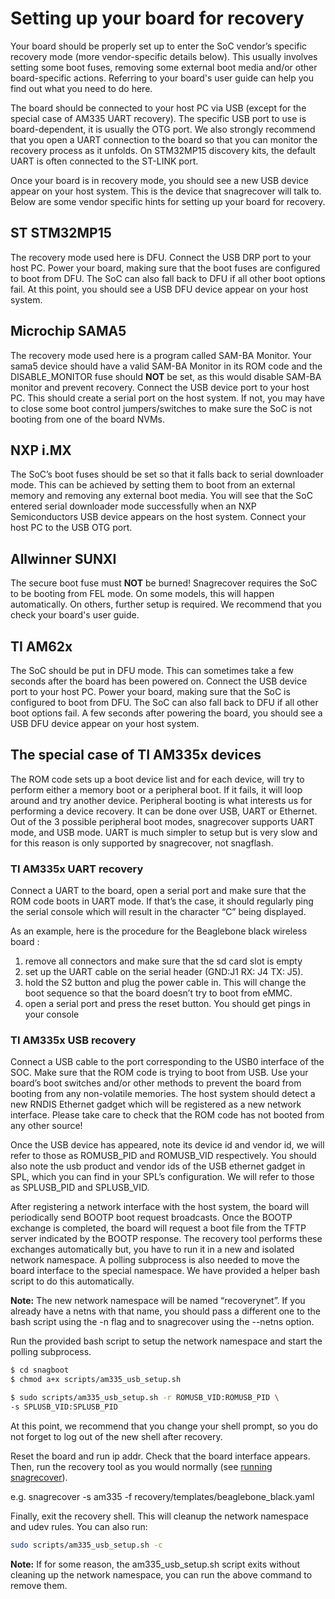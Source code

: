 # Setting up your board for recovery

Your board should be properly set up to enter the SoC vendor’s specific recovery
mode (more vendor-specific details below). This usually involves setting some
boot fuses, removing some external boot media and/or other board-specific
actions. Referring to your board's user guide can help you find out
what you need to do here. 

The board should be connected to your host PC via USB (except for the special
case of AM335 UART recovery). The specific USB port to use is board-dependent,
it is usually the OTG port. We also strongly recommend that you open a UART
connection to the board so that you can monitor the recovery process as it
unfolds. On STM32MP15 discovery kits, the default UART is often connected to the
ST-LINK port.

Once your board is in recovery mode, you should see a new USB device appear on
your host system. This is the device that snagrecover will talk to. Below are
some vendor specific hints for setting up your board for recovery.

## ST STM32MP15

The recovery mode used here is DFU. Connect the USB DRP port to your host PC.
Power your board, making sure that the boot fuses are configured to boot from
DFU. The SoC can also fall back to DFU if all other boot options fail. At this
point, you should see a USB DFU device appear on your host system.

## Microchip SAMA5

The recovery mode used here is a program called SAM-BA Monitor. Your sama5
device should have a valid SAM-BA Monitor in its ROM code and the
DISABLE\_MONITOR fuse should **NOT** be set, as this would disable SAM-BA
monitor and prevent recovery. Connect the USB device port to your host PC. This
should create a serial port on the host system. If not, you may have to close
some boot control jumpers/switches to make sure the SoC is not booting from one
of the board NVMs.

## NXP i.MX

The SoC’s boot fuses should be set so that it falls back to serial downloader
mode. This can be achieved by setting them to boot from an external memory and
removing any external boot media. You will see that the SoC entered serial
downloader mode successfully when an NXP Semiconductors USB device appears on
the host system.  Connect your host PC to the USB OTG port.

## Allwinner SUNXI

The secure boot fuse must **NOT** be burned! Snagrecover requires the SoC to be
booting from FEL mode. On some models, this will happen automatically. On
others, further setup is required. We recommend that you check your board's user
guide.

## TI AM62x
The SoC should be put in DFU mode. This can sometimes take a few seconds after
the board has been powered on. Connect the USB device port to your host PC.
Power your board, making sure that the SoC is configured to boot from DFU. The
SoC can also fall back to DFU if all other boot options fail. A few seconds
after powering the board, you should see a USB DFU device appear on your host
system.

## The special case of TI AM335x devices

The ROM code sets up a boot device list and for each device, will try to perform
either a memory boot or a peripheral boot. If it fails, it will loop around and
try another device. Peripheral booting is what interests us for performing a
device recovery. It can be done over USB, UART or Ethernet. Out of the 3
possible peripheral boot modes, snagrecover supports UART mode, and USB mode.
UART is much simpler to setup but is very slow and for this reason is only
supported by snagrecover, not snagflash. 

### TI AM335x UART recovery

Connect a UART to the board, open a serial port and make sure that the ROM code
boots in UART mode. If that’s the case, it should regularly ping the serial
console which will result in the character “C” being displayed.

As an example, here is the procedure for the Beaglebone black wireless board : 

1. remove all connectors and make sure that the sd card slot is empty
2. set up the UART cable on the serial header (GND:J1 RX: J4 TX: J5).
3. hold the S2 button and plug the power cable in. This will change the boot
	sequence so that the board doesn’t try to boot from eMMC.
4. open a serial port and press the reset button. You should get pings in your
	console

### TI AM335x USB recovery

Connect a USB cable to the port corresponding to the USB0 interface of the SOC.
Make sure that the ROM code is trying to boot from USB. Use your board’s boot
switches and/or other methods to prevent the board from booting from any
non-volatile memories. The host system should detect a new RNDIS Ethernet gadget
which will be registered as a new network interface. Please take care to check
that the ROM code has not booted from any other source! 

Once the USB device has appeared, note its device id and vendor id, we will
refer to those as ROMUSB\_PID and ROMUSB\_VID respectively. You should also note
the usb product and vendor ids of the USB ethernet gadget in SPL, which you can
find in your SPL’s configuration. We will refer to those as SPLUSB\_PID and
SPLUSB\_VID.

After registering a network interface with the host system, the board will
periodically send BOOTP boot request  broadcasts. Once the BOOTP exchange is
completed, the board will request a boot file from the TFTP server indicated by
the BOOTP response. The recovery tool performs these exchanges automatically
but, you have to run it in a new and isolated network namespace. A polling
subprocess is also needed to move the board interface to the special
namespace.  We have provided a helper bash script to do this automatically.

**Note:** The new network namespace will be named “recoverynet”. If you already
have a netns with that name, you should pass a different one to the bash script
using the -n flag and to snagrecover using the --netns option.

Run the provided bash script to setup the network namespace and start the
polling subprocess.

```bash 
$ cd snagboot 
$ chmod a+x scripts/am335_usb_setup.sh 

$ sudo scripts/am335_usb_setup.sh -r ROMUSB_VID:ROMUSB_PID \
-s SPLUSB_VID:SPLUSB_PID
```

At this point, we recommend that you change your shell prompt, so you do not 
forget to log out of the new shell after recovery.

Reset the board and run ip addr. Check that the board interface appears. Then,
run the recovery tool as you would normally (see [running
snagrecover](snagrecover)). 

e.g. snagrecover -s am335 -f recovery/templates/beaglebone_black.yaml 

Finally, exit the recovery shell. This will cleanup the network namespace and
udev rules. You can also run:  

```bash 
sudo scripts/am335_usb_setup.sh -c 
```

**Note:** If for some reason, the am335_usb_setup.sh script exits without
cleaning up the network namespace, you can run the above command
to remove them.

